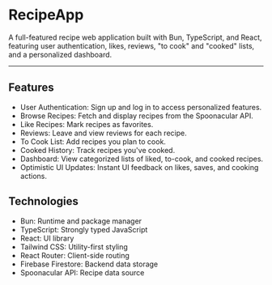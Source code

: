 # RecipeApp

A full-featured recipe web application built with Bun, TypeScript, and React, featuring user authentication, likes, reviews, "to cook" and "cooked" lists, and a personalized dashboard.

---

## Features

- User Authentication: Sign up and log in to access personalized features.
- Browse Recipes: Fetch and display recipes from the Spoonacular API.
- Like Recipes: Mark recipes as favorites.
- Reviews: Leave and view reviews for each recipe.
- To Cook List: Add recipes you plan to cook.
- Cooked History: Track recipes you've cooked.
- Dashboard: View categorized lists of liked, to-cook, and cooked recipes.
- Optimistic UI Updates: Instant UI feedback on likes, saves, and cooking actions.

## Technologies

- Bun: Runtime and package manager
- TypeScript: Strongly typed JavaScript
- React: UI library
- Tailwind CSS: Utility-first styling
- React Router: Client-side routing
- Firebase Firestore: Backend data storage
- Spoonacular API: Recipe data source
